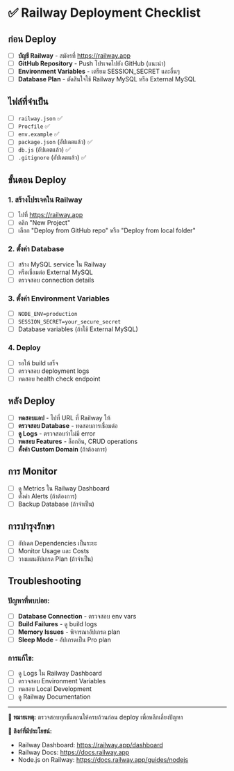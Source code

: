 # ✅ Railway Deployment Checklist

## ก่อน Deploy

- [ ] **บัญชี Railway** - สมัครที่ https://railway.app
- [ ] **GitHub Repository** - Push โปรเจคไปยัง GitHub (แนะนำ)
- [ ] **Environment Variables** - เตรียม SESSION_SECRET และอื่นๆ
- [ ] **Database Plan** - ตัดสินใจใช้ Railway MySQL หรือ External MySQL

## ไฟล์ที่จำเป็น

- [ ] `railway.json` ✅
- [ ] `Procfile` ✅  
- [ ] `env.example` ✅
- [ ] `package.json` (อัปเดตแล้ว) ✅
- [ ] `db.js` (อัปเดตแล้ว) ✅
- [ ] `.gitignore` (อัปเดตแล้ว) ✅

## ขั้นตอน Deploy

### 1. สร้างโปรเจคใน Railway
- [ ] ไปที่ https://railway.app
- [ ] คลิก "New Project"
- [ ] เลือก "Deploy from GitHub repo" หรือ "Deploy from local folder"

### 2. ตั้งค่า Database
- [ ] สร้าง MySQL service ใน Railway
- [ ] หรือเชื่อมต่อ External MySQL
- [ ] ตรวจสอบ connection details

### 3. ตั้งค่า Environment Variables
- [ ] `NODE_ENV=production`
- [ ] `SESSION_SECRET=your_secure_secret`
- [ ] Database variables (ถ้าใช้ External MySQL)

### 4. Deploy
- [ ] รอให้ build เสร็จ
- [ ] ตรวจสอบ deployment logs
- [ ] ทดสอบ health check endpoint

## หลัง Deploy

- [ ] **ทดสอบแอป** - ไปที่ URL ที่ Railway ให้
- [ ] **ตรวจสอบ Database** - ทดสอบการเชื่อมต่อ
- [ ] **ดู Logs** - ตรวจสอบว่าไม่มี error
- [ ] **ทดสอบ Features** - ล็อกอิน, CRUD operations
- [ ] **ตั้งค่า Custom Domain** (ถ้าต้องการ)

## การ Monitor

- [ ] ดู Metrics ใน Railway Dashboard
- [ ] ตั้งค่า Alerts (ถ้าต้องการ)
- [ ] Backup Database (ถ้าจำเป็น)

## การบำรุงรักษา

- [ ] อัปเดต Dependencies เป็นระยะ
- [ ] Monitor Usage และ Costs
- [ ] วางแผนอัปเกรด Plan (ถ้าจำเป็น)

## Troubleshooting

### ปัญหาที่พบบ่อย:
- [ ] **Database Connection** - ตรวจสอบ env vars
- [ ] **Build Failures** - ดู build logs
- [ ] **Memory Issues** - พิจารณาอัปเกรด plan
- [ ] **Sleep Mode** - อัปเกรดเป็น Pro plan

### การแก้ไข:
- [ ] ดู Logs ใน Railway Dashboard
- [ ] ตรวจสอบ Environment Variables
- [ ] ทดสอบ Local Development
- [ ] ดู Railway Documentation

---

**📝 หมายเหตุ:** ตรวจสอบทุกขั้นตอนให้ครบถ้วนก่อน deploy เพื่อหลีกเลี่ยงปัญหา

**🔗 ลิงก์ที่มีประโยชน์:**
- Railway Dashboard: https://railway.app/dashboard
- Railway Docs: https://docs.railway.app
- Node.js on Railway: https://docs.railway.app/guides/nodejs
